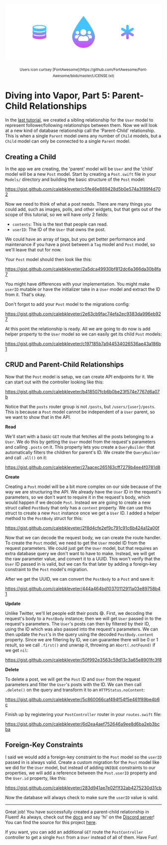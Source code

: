 ![Parent-Child Header Image](https://raw.githubusercontent.com/calebkleveter/chatter/master/Tutorials/parent-child-relationships/header.png)
<center><sub>Users icon curtsey [FontAwesome](https://github.com/FortAwesome/Font-Awesome/blob/master/LICENSE.txt)</sub></center>

# Diving into Vapor, Part 5: Parent-Child Relationships

In the [last tutorial](https://theswiftwebdeveloper.com/diving-into-vapor-part-4-deeper-into-fluent-30d84e19f114), we created a sibling relationship for the `User` model to represent follower/following relationships between them. Now we will look at a new kind of database relationship call the 'Parent-Child' relationship. This is when a single `Parent` model owns any number of `Child` models, but a `Child` model can only be connected to a single `Parent` model.

## Creating a Child

In the app we are creating, the 'parent' model will be `User` and the 'child' model will be a new `Post` model. Start by creating a `Post.swift` file in your `Models/` directory and building the basic structure of the `Post` model:

https://gist.github.com/calebkleveter/c5fe46e889428d5b0e574a3f89f4d702

Now we need to think of what a post needs. There are many things you could add, such as images, polls, and other widgets, but that gets out of the scope of this tutorial, so we will have only 2 fields:

- `contents`: This is the text that people can read.
- `userID`: The ID of the `User` that owns the post.

We could have an array of tags, but you get better performance and maintenance if you have a pivot between a `Tag` model and `Post` model, so we'll leave that out for now.

Your `Post` model should then look like this:

https://gist.github.com/calebkleveter/2a5dca49930bf812dc6a366da30b8fa7

You might have differences with your implementation. You might make `userID` mutable or have the initializer take in a `User` model and extract the ID from it. That's okay.

Don't forgot to add your `Post` model to the migrations config:

https://gist.github.com/calebkleveter/2e63cb9fac74efa2ec9383da996eb927

At this point the relationship is ready. All we are going to do now is add helper property to the `User` model so we can easily get its child `Post` models:

https://gist.github.com/calebkleveter/c197185b7a944534026536ae43a186b1

## CRUD and Parent-Child Relationships

Now that the `Post` model is setup, we can create API endpoints for it. We can start out with the controller looking like this:

https://gist.github.com/calebkleveter/b418507fcb6b0be23f574e7767d6a07b

Notice that the `posts` router group is not `/posts`, but `/users/{user}/posts`. This is because a `Post` model cannot be independent of a `User` parent, so we want to show that in the API.

**Read**

We'll start with a basic `GET` route that fetches all the posts belonging to a `User`. We do this by getting the `User` model from the request's parameters and calling `.posts` on it. This property lets you create a `QueryBuilder` that automatically filters the children for parent's ID. We create the `QueryBuilder` and call `.all()` on it:

https://gist.github.com/calebkleveter/27aacec265163cff7279b4ee4f0781d8

**Create**

Creating a `Post` model will be a bit more complex on our side because of the way we are structuring the API. We already have the `User` ID in the request's parameters, so we don't want to require it in the request's body, which would happen if we decode `Post`. Instead we are going to create a new struct called `PostBody` that only has a `content` property. We can use this struct to create a new `Post` instance once we get a `User` ID. I added a helper method to the `PostBody` struct for this:

https://gist.github.com/calebkleveter/2f8d4cfe2ef9c791c91c6b424a12a00f

Now that we can decode the request body, we can create the route handler. To create the `Post` model, we need to get the `User` model ID from the request parameters. We could just get the `User` model, but that requires an extra database query we don't want to have to make. Instead, we will get the raw parameter value, and convert it to a UUID. This won't verify that the `User` ID passed in is valid, but we can fix that later by adding a foreign-key constraint to the `Post` model's migration.

After we get the UUID, we can convert the `PostBody` to a `Post` and save it:

https://gist.github.com/calebkleveter/444a464bd10370112911a03e89758b41

**Update**

Unlike Twitter, we'll let people edit their posts 😄. First, we decoding the request's body to a `PostBody` instance; then we will get `User` passed in to the request's parameters. The `User`'s posts can then by filtered by their ID, using the ID which was also passed into the request's parameters. We can then update the `Post`'s in the query using the decoded `PostBody.content` property. Since we are filtering by ID, we can guarantee there will be 0 or 1 result, so we call `.first()` and unwrap it, throwing an `Abort(.notFound)` if we get `nil`:

https://gist.github.com/calebkleveter/50f992e3563c59d13c3a65e8901fc3f8

**Delete**

To delete a post, we will get the `Post` ID and `User` from the request parameters and filter the `User`'s posts with the ID. We can then call `.delete()` on the query and transform it to an `HTTPStatus.noContent`:

https://gist.github.com/calebkleveter/5c860066caf494f54f5e461f89be4b6c


Finish up by registering your `PostController` router in your `routes.swift` file:

https://gist.github.com/calebkleveter/6d2ea4aef752646a9ee8d6ba2eb3bcba

## Foreign-Key Constraints

I said we would add a foreign-key constraint to the `Post` model so the `userID` passed in is always valid. Create a custom migration for the `Post` model like we did for the `User` model, but instead of adding `UNIQUE` constraints to our properties, we will add a reference between the `Post.userID` property and the `User.id` property, like this:

https://gist.github.com/calebkleveter/283d941ae7e02f1f32ab4275230d31cb

Now the database will always check to make sure the `userID` value is valid.

---

Great job! You have successfully created a parent-child relationship in Fluent! As always, check out the [docs](https://docs.vapor.codes/3.0/) and say 'hi' on the [Discord server](https://discord.gg/MT8VvfG)! You can find the source for this project [here](https://github.com/calebkleveter/chatter/tree/parent-child-relationships).

If you want, you can add an additional `GET` route the `PostController` controller to get a single `Post` from a `User` instead of all of them. Have Fun!
